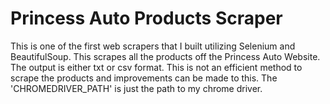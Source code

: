 # Princess Auto Products Scraper 

This is one of the first web scrapers that I built utilizing Selenium and BeautifulSoup. This scrapes all the products off the Princess Auto Website. The output is either txt or csv format. This is not an efficient method to scrape the products and improvements can be made to this. The 'CHROMEDRIVER_PATH' is just the path to my chrome driver.   
